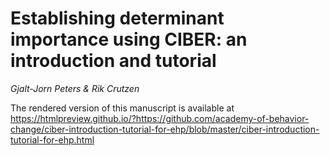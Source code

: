 # Establishing determinant importance using CIBER: an introduction and tutorial
*Gjalt-Jorn Peters & Rik Crutzen*

The rendered version of this manuscript is available at https://htmlpreview.github.io/?https://github.com/academy-of-behavior-change/ciber-introduction-tutorial-for-ehp/blob/master/ciber-introduction-tutorial-for-ehp.html
